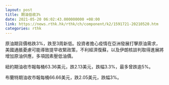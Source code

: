 ```yaml
---
layout: post
title: 期油低收3%
date: 2021-05-20 06:02:43.000000000 +08:00
link: https://news.rthk.hk/rthk/ch/component/k2/1591721-20210520.htm
categories: rthk
---
```


原油期貨價格跌3%，跌至3周新低。投資者擔心疫情在亞洲發展打擊原油需求，美國通脹憂慮可能導致提早收緊政策，不利經濟復蘇，以及伊朗核談判取得進展將增加原油供應，多項因素壓低油價。

紐約期油收市報每桶63.36美元，跌2.13美元，跌幅3.3%，最多曾跌逾5%。

布蘭特期油收市報每桶66.66美元，跌2.05美元，跌幅3%。
